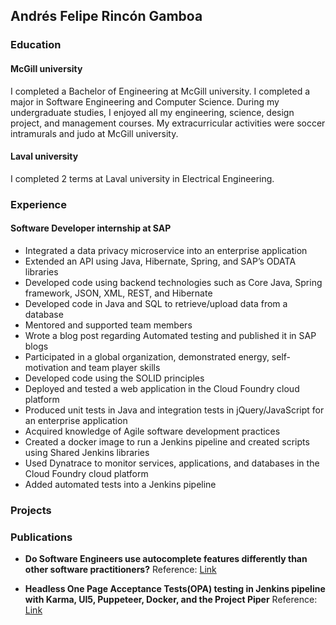 ## Andrés Felipe Rincón Gamboa



### Education

#### McGill university
I completed a Bachelor of Engineering at McGill university. I completed a major in Software Engineering and Computer Science. During my undergraduate studies, I enjoyed all my engineering, science, design project, and management courses. My extracurricular activities were soccer intramurals and judo at McGill university.

#### Laval university
I completed 2 terms at Laval university in Electrical Engineering. 

### Experience
#### Software Developer internship at SAP 
- Integrated a data privacy microservice into an enterprise application
-	Extended an API using  Java, Hibernate, Spring, and SAP’s ODATA libraries
- Developed code using backend technologies such as Core Java, Spring framework, JSON, XML, REST, and Hibernate
- Developed code in Java and SQL to retrieve/upload data from a database
-	Mentored and supported team members
- Wrote a blog post regarding Automated testing and published it in SAP blogs
-	Participated in a global organization, demonstrated energy, self-motivation and team player skills
-	Developed code using the SOLID principles
-	Deployed and tested a web application in the Cloud Foundry cloud platform
-	Produced unit tests in Java and integration tests in jQuery/JavaScript for an enterprise application
-	Acquired knowledge of Agile software development practices 
-	Created  a docker image to run a Jenkins pipeline and created scripts using Shared Jenkins libraries
-	Used Dynatrace to monitor services, applications, and databases in the Cloud Foundry cloud platform
-	Added automated tests into a Jenkins pipeline

### Projects
### Publications
-	**Do Software Engineers use autocomplete features differently than other software practitioners?**
Reference: [Link](https://dl.acm.org/citation.cfm?id=3196398.3196471)

- **Headless One Page Acceptance Tests(OPA) testing in Jenkins pipeline with Karma, UI5, Puppeteer, Docker, and the Project Piper**
Reference: [Link](https://blogs.sap.com/2019/08/01/headless-one-page-acceptance-testsopa-testing-in-jenkins-pipeline-with-karma-ui5-puppeteer-docker-and-the-project-piper/)
